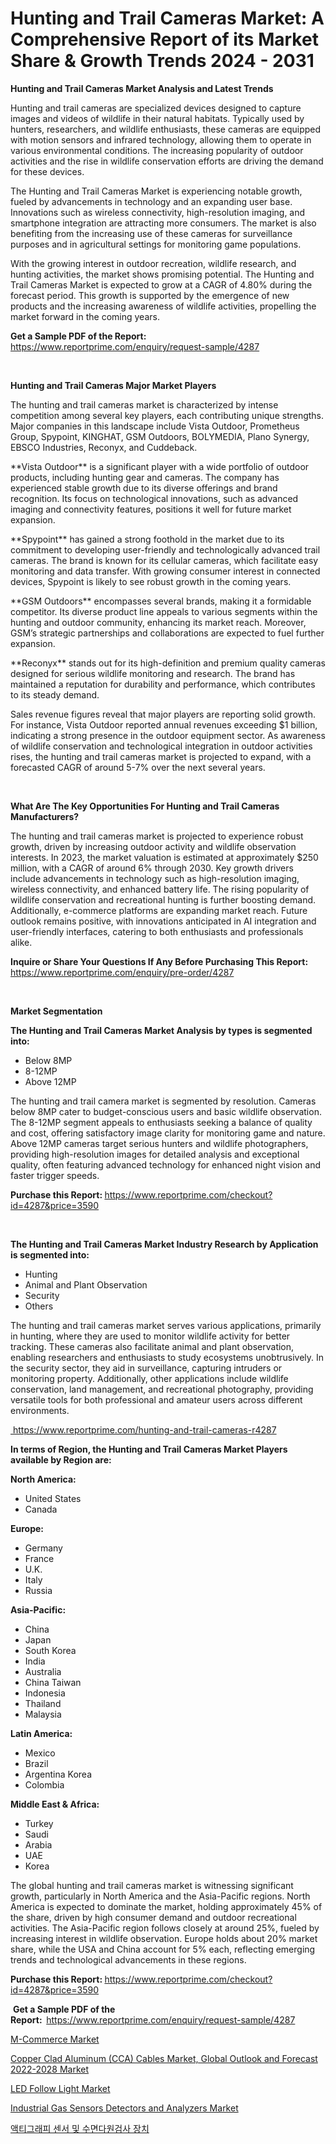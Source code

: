 <p><h1>Hunting and Trail Cameras Market: A Comprehensive Report of its Market Share & Growth Trends 2024 - 2031</h1></p><p><strong>Hunting and Trail Cameras Market Analysis and Latest Trends</strong></p>
<p><p>Hunting and trail cameras are specialized devices designed to capture images and videos of wildlife in their natural habitats. Typically used by hunters, researchers, and wildlife enthusiasts, these cameras are equipped with motion sensors and infrared technology, allowing them to operate in various environmental conditions. The increasing popularity of outdoor activities and the rise in wildlife conservation efforts are driving the demand for these devices.</p><p>The Hunting and Trail Cameras Market is experiencing notable growth, fueled by advancements in technology and an expanding user base. Innovations such as wireless connectivity, high-resolution imaging, and smartphone integration are attracting more consumers. The market is also benefiting from the increasing use of these cameras for surveillance purposes and in agricultural settings for monitoring game populations. </p><p>With the growing interest in outdoor recreation, wildlife research, and hunting activities, the market shows promising potential. The Hunting and Trail Cameras Market is expected to grow at a CAGR of 4.80% during the forecast period. This growth is supported by the emergence of new products and the increasing awareness of wildlife activities, propelling the market forward in the coming years.</p></p>
<p><strong>Get a Sample PDF of the Report:&nbsp;</strong> <a href="https://www.reportprime.com/enquiry/request-sample/4287">https://www.reportprime.com/enquiry/request-sample/4287</a></p>
<p>&nbsp;</p>
<p><strong>Hunting and Trail Cameras Major Market Players</strong></p>
<p><p>The hunting and trail cameras market is characterized by intense competition among several key players, each contributing unique strengths. Major companies in this landscape include Vista Outdoor, Prometheus Group, Spypoint, KINGHAT, GSM Outdoors, BOLYMEDIA, Plano Synergy, EBSCO Industries, Reconyx, and Cuddeback.</p><p>**Vista Outdoor** is a significant player with a wide portfolio of outdoor products, including hunting gear and cameras. The company has experienced stable growth due to its diverse offerings and brand recognition. Its focus on technological innovations, such as advanced imaging and connectivity features, positions it well for future market expansion.</p><p>**Spypoint** has gained a strong foothold in the market due to its commitment to developing user-friendly and technologically advanced trail cameras. The brand is known for its cellular cameras, which facilitate easy monitoring and data transfer. With growing consumer interest in connected devices, Spypoint is likely to see robust growth in the coming years.</p><p>**GSM Outdoors** encompasses several brands, making it a formidable competitor. Its diverse product line appeals to various segments within the hunting and outdoor community, enhancing its market reach. Moreover, GSM’s strategic partnerships and collaborations are expected to fuel further expansion.</p><p>**Reconyx** stands out for its high-definition and premium quality cameras designed for serious wildlife monitoring and research. The brand has maintained a reputation for durability and performance, which contributes to its steady demand.</p><p>Sales revenue figures reveal that major players are reporting solid growth. For instance, Vista Outdoor reported annual revenues exceeding $1 billion, indicating a strong presence in the outdoor equipment sector. As awareness of wildlife conservation and technological integration in outdoor activities rises, the hunting and trail cameras market is projected to expand, with a forecasted CAGR of around 5-7% over the next several years.</p></p>
<p>&nbsp;</p>
<p><strong>What Are The Key Opportunities For Hunting and Trail Cameras Manufacturers?</strong></p>
<p><p>The hunting and trail cameras market is projected to experience robust growth, driven by increasing outdoor activity and wildlife observation interests. In 2023, the market valuation is estimated at approximately $250 million, with a CAGR of around 6% through 2030. Key growth drivers include advancements in technology such as high-resolution imaging, wireless connectivity, and enhanced battery life. The rising popularity of wildlife conservation and recreational hunting is further boosting demand. Additionally, e-commerce platforms are expanding market reach. Future outlook remains positive, with innovations anticipated in AI integration and user-friendly interfaces, catering to both enthusiasts and professionals alike.</p></p>
<p><strong>Inquire or Share Your Questions If Any Before Purchasing This Report:</strong> <a href="https://www.reportprime.com/enquiry/pre-order/4287">https://www.reportprime.com/enquiry/pre-order/4287</a></p>
<p>&nbsp;</p>
<p><strong>Market Segmentation</strong></p>
<p><strong>The Hunting and Trail Cameras Market Analysis by types is segmented into:</strong></p>
<p><ul><li>Below 8MP</li><li>8-12MP</li><li>Above 12MP</li></ul></p>
<p><p>The hunting and trail camera market is segmented by resolution. Cameras below 8MP cater to budget-conscious users and basic wildlife observation. The 8-12MP segment appeals to enthusiasts seeking a balance of quality and cost, offering satisfactory image clarity for monitoring game and nature. Above 12MP cameras target serious hunters and wildlife photographers, providing high-resolution images for detailed analysis and exceptional quality, often featuring advanced technology for enhanced night vision and faster trigger speeds.</p></p>
<p><strong>Purchase this Report:&nbsp;</strong><a href="https://www.reportprime.com/checkout?id=4287&price=3590">https://www.reportprime.com/checkout?id=4287&price=3590</a></p>
<p>&nbsp;</p>
<p><strong>The Hunting and Trail Cameras Market Industry Research by Application is segmented into:</strong></p>
<p><ul><li>Hunting</li><li>Animal and Plant Observation</li><li>Security</li><li>Others</li></ul></p>
<p><p>The hunting and trail cameras market serves various applications, primarily in hunting, where they are used to monitor wildlife activity for better tracking. These cameras also facilitate animal and plant observation, enabling researchers and enthusiasts to study ecosystems unobtrusively. In the security sector, they aid in surveillance, capturing intruders or monitoring property. Additionally, other applications include wildlife conservation, land management, and recreational photography, providing versatile tools for both professional and amateur users across different environments.</p></p>
<p><a href="https://www.reportprime.com/hunting-and-trail-cameras-r4287">&nbsp;https://www.reportprime.com/hunting-and-trail-cameras-r4287</a></p>
<p><strong>In terms of Region, the Hunting and Trail Cameras Market Players available by Region are:</strong></p>
<p>
    <p> <strong> North America: </strong>
        <ul>
            <li>United States</li>
            <li>Canada</li>
        </ul>
        </p> 
    <p> <strong> Europe: </strong>
        <ul>
            <li>Germany</li>
            <li>France</li>
            <li>U.K.</li>
            <li>Italy</li>
            <li>Russia</li>
        </ul>
        </p> 
    <p> <strong> Asia-Pacific: </strong>
        <ul>
            <li>China</li>
            <li>Japan</li>
            <li>South Korea</li>
            <li>India</li>
            <li>Australia</li>
            <li>China Taiwan</li>
            <li>Indonesia</li>
            <li>Thailand</li>
            <li>Malaysia</li>
        </ul>
        </p> 
    <p> <strong> Latin America: </strong>
        <ul>
            <li>Mexico</li>
            <li>Brazil</li>
            <li>Argentina Korea</li>
            <li>Colombia</li>
        </ul>
        </p> 
    <p> <strong> Middle East & Africa: </strong>
        <ul>
            <li>Turkey</li>
            <li>Saudi</li>
            <li>Arabia</li>
            <li>UAE</li>
            <li>Korea</li>
        </ul>
    </p>
    </p>
<p><p>The global hunting and trail cameras market is witnessing significant growth, particularly in North America and the Asia-Pacific regions. North America is expected to dominate the market, holding approximately 45% of the share, driven by high consumer demand and outdoor recreational activities. The Asia-Pacific region follows closely at around 25%, fueled by increasing interest in wildlife observation. Europe holds about 20% market share, while the USA and China account for 5% each, reflecting emerging trends and technological advancements in these regions.</p></p>
<p><strong>Purchase this Report: </strong><a href="https://www.reportprime.com/checkout?id=4287&price=3590">https://www.reportprime.com/checkout?id=4287&price=3590</a></p>
<p>&nbsp;<strong>Get a Sample PDF of the Report:&nbsp;&nbsp;</strong><a href="https://www.reportprime.com/enquiry/request-sample/4287">https://www.reportprime.com/enquiry/request-sample/4287</a></p>
<p><strong></strong></p>
<p><p><a href="https://www.linkedin.com/pulse/m-commerce-market-research-report-exploring-size-revenue-analysis-d9m9e?trackingId=NaP0w0qfRUihl6jATCnC%2Bg%3D%3D">M-Commerce Market</a></p><p><a href="https://medium.com/@chloeconn57/the-global-copper-clad-aluminum-cca-cables-market-global-outlook-and-forecast-2022-2028-market-a1c623b26f70">Copper Clad Aluminum (CCA) Cables Market, Global Outlook and Forecast 2022-2028 Market</a></p><p><a href="https://issuu.com/reportprime-2/docs/led-follow-light-market-size-2030.p_10342a57cd2abc">LED Follow Light Market</a></p><p><a href="https://issuu.com/reportprime-2/docs/industrial-gas-sensors-detectors-an_faf2463b07f805">Industrial Gas Sensors Detectors and Analyzers Market</a></p><p><a href="https://medium.com/@melodyfunk1988/actigraphy-sensors-and-polysomnography-devices-market-%EC%9D%98-%EA%B8%80%EB%A1%9C%EB%B2%8C-%EC%8B%9C%EC%9E%A5-%EA%B0%9C%EC%9A%94%EB%8A%94-%EC%A0%84-%EC%84%B8%EA%B3%84-%EB%B0%8F-%EC%A3%BC%EC%9A%94-%EC%8B%9C%EC%9E%A5%EC%9D%98-%EC%82%B0%EC%97%85%EC%97%90-%EC%98%81%ED%96%A5%EC%9D%84-%EB%AF%B8%EC%B9%98%EB%8A%94-%EC%A3%BC%EC%9A%94-91c9f6237d64">액티그래피 센서 및 수면다원검사 장치</a></p></p>